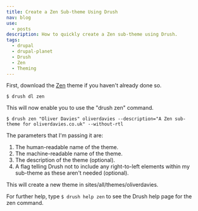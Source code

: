 ```yaml
---
title: Create a Zen Sub-theme Using Drush
nav: blog
use:
  - posts
description: How to quickly create a Zen sub-theme using Drush.
tags:
  - drupal
  - drupal-planet
  - Drush
  - Zen
  - Theming
---
```

First, download the [Zen](https://drupal.org/project/zen "The Zen theme") theme if you haven't already done so.

    $ drush dl zen

This will now enable you to use the "drush zen" command.

    $ drush zen "Oliver Davies" oliverdavies --description="A Zen sub-theme for oliverdavies.co.uk" --without-rtl

The parameters that I'm passing it are:

1. The human-readable name of the theme.
2. The machine-readable name of the theme.
3. The description of the theme (optional).
4. A flag telling Drush not to include any right-to-left elements within my sub-theme as these aren't needed (optional).

This will create a new theme in sites/all/themes/oliverdavies.

For further help, type `$ drush help zen` to see the Drush help page for the zen command.